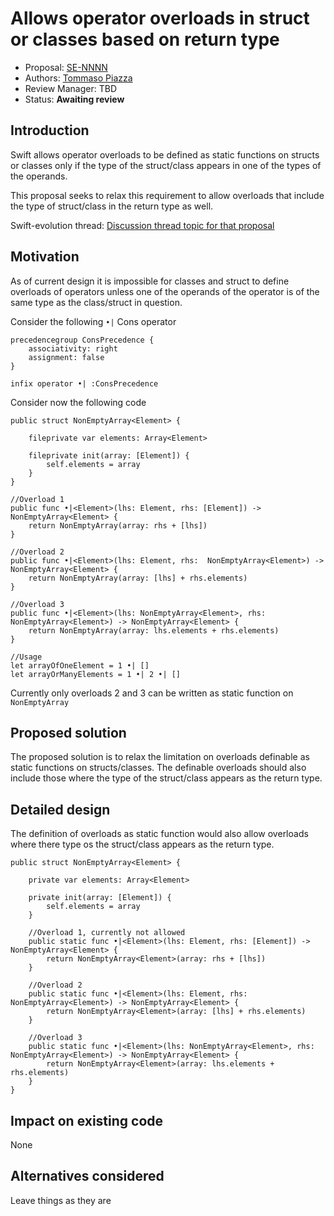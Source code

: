 # Allows operator overloads in struct or classes based on return type

* Proposal: [SE-NNNN](NNNN-allow-operator-overloads-in-structs-or-classes-based-on-return-type.md)
* Authors: [Tommaso Piazza](https://github.com/blender)
* Review Manager: TBD
* Status: **Awaiting review**

## Introduction

Swift allows operator overloads to be defined as static functions on structs
or classes only if the type of the struct/class appears in one of the types
of the operands.

This proposal seeks to relax this requirement to allow overloads that include
the type of struct/class in the return type as well.

Swift-evolution thread: [Discussion thread topic for that proposal](https://lists.swift.org/pipermail/swift-evolution/)

## Motivation

As of current design it is impossible for classes and struct to define overloads
of operators unless one of the operands of the operator is of the same type as
the class/struct in question.

Consider the following  `•|` Cons operator

```
precedencegroup ConsPrecedence {
    associativity: right
    assignment: false
}

infix operator •| :ConsPrecedence
```

Consider now the following code

```
public struct NonEmptyArray<Element> {

    fileprivate var elements: Array<Element>

    fileprivate init(array: [Element]) {
        self.elements = array
    }
}

//Overload 1
public func •|<Element>(lhs: Element, rhs: [Element]) -> NonEmptyArray<Element> {
    return NonEmptyArray(array: rhs + [lhs])
}

//Overload 2
public func •|<Element>(lhs: Element, rhs:  NonEmptyArray<Element>) -> NonEmptyArray<Element> {
    return NonEmptyArray(array: [lhs] + rhs.elements)
}

//Overload 3
public func •|<Element>(lhs: NonEmptyArray<Element>, rhs: NonEmptyArray<Element>) -> NonEmptyArray<Element> {
    return NonEmptyArray(array: lhs.elements + rhs.elements)
}

//Usage
let arrayOfOneElement = 1 •| []
let arrayOrManyElements = 1 •| 2 •| []
```

Currently only overloads 2 and 3 can be written as static function on `NonEmptyArray`

## Proposed solution

The proposed solution is to relax the limitation on overloads definable as
static functions on structs/classes. The definable overloads should also include
those where the type of the struct/class appears as the return type.

## Detailed design

The definition of overloads as static function would also allow overloads where
there type os the struct/class appears as the return type.

```
public struct NonEmptyArray<Element> {

    private var elements: Array<Element>

    private init(array: [Element]) {
        self.elements = array
    }

    //Overload 1, currently not allowed
    public static func •|<Element>(lhs: Element, rhs: [Element]) -> NonEmptyArray<Element> {
        return NonEmptyArray<Element>(array: rhs + [lhs])
    }

    //Overload 2
    public static func •|<Element>(lhs: Element, rhs:  NonEmptyArray<Element>) -> NonEmptyArray<Element> {
        return NonEmptyArray<Element>(array: [lhs] + rhs.elements)
    }

    //Overload 3
    public static func •|<Element>(lhs: NonEmptyArray<Element>, rhs: NonEmptyArray<Element>) -> NonEmptyArray<Element> {
        return NonEmptyArray<Element>(array: lhs.elements + rhs.elements)
    }
}
```

## Impact on existing code

None

## Alternatives considered

Leave things as they are
